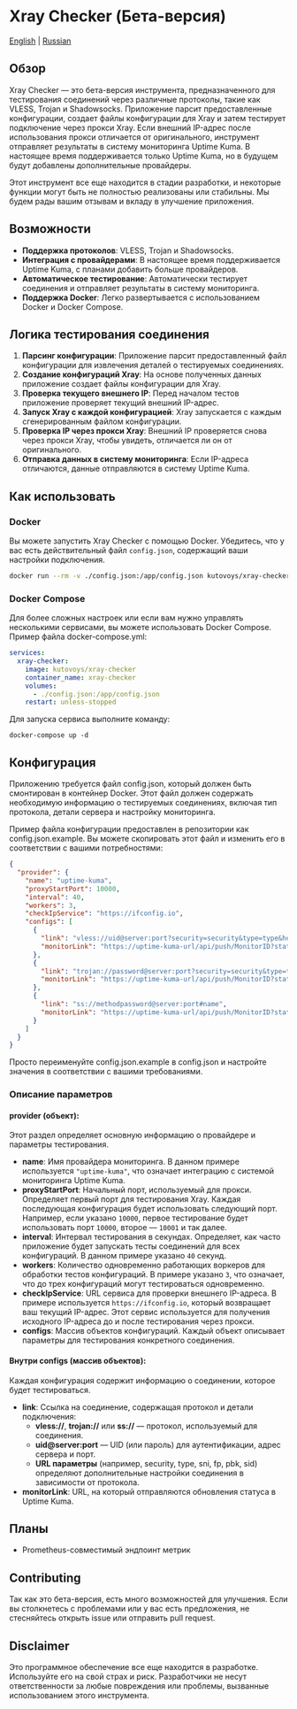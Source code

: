 # Xray Checker (Бета-версия)

[English](https://github.com/kutovoys/xray-checker) | [Russian](https://github.com/kutovoys/xray-checker/blob/main/README_RU.md)

## Обзор

Xray Checker — это бета-версия инструмента, предназначенного для тестирования соединений через различные протоколы, такие как VLESS, Trojan и Shadowsocks. Приложение парсит предоставленные конфигурации, создает файлы конфигурации для Xray и затем тестирует подключение через прокси Xray. Если внешний IP-адрес после использования прокси отличается от оригинального, инструмент отправляет результаты в систему мониторинга Uptime Kuma. В настоящее время поддерживается только Uptime Kuma, но в будущем будут добавлены дополнительные провайдеры.

Этот инструмент все еще находится в стадии разработки, и некоторые функции могут быть не полностью реализованы или стабильны. Мы будем рады вашим отзывам и вкладу в улучшение приложения.

## Возможности

- **Поддержка протоколов**: VLESS, Trojan и Shadowsocks.
- **Интеграция с провайдерами**: В настоящее время поддерживается Uptime Kuma, с планами добавить больше провайдеров.
- **Автоматическое тестирование**: Автоматически тестирует соединения и отправляет результаты в систему мониторинга.
- **Поддержка Docker**: Легко развертывается с использованием Docker и Docker Compose.

## Логика тестирования соединения

1. **Парсинг конфигурации**: Приложение парсит предоставленный файл конфигурации для извлечения деталей о тестируемых соединениях.
2. **Создание конфигураций Xray**: На основе полученных данных приложение создает файлы конфигурации для Xray.
3. **Проверка текущего внешнего IP**: Перед началом тестов приложение проверяет текущий внешний IP-адрес.
4. **Запуск Xray с каждой конфигурацией**: Xray запускается с каждым сгенерированным файлом конфигурации.
5. **Проверка IP через прокси Xray**: Внешний IP проверяется снова через прокси Xray, чтобы увидеть, отличается ли он от оригинального.
6. **Отправка данных в систему мониторинга**: Если IP-адреса отличаются, данные отправляются в систему Uptime Kuma.

## Как использовать

### Docker

Вы можете запустить Xray Checker с помощью Docker. Убедитесь, что у вас есть действительный файл `config.json`, содержащий ваши настройки подключения.

```bash
docker run --rm -v ./config.json:/app/config.json kutovoys/xray-checker
```

### Docker Compose

Для более сложных настроек или если вам нужно управлять несколькими сервисами, вы можете использовать Docker Compose. Пример файла docker-compose.yml:

```yaml
services:
  xray-checker:
    image: kutovoys/xray-checker
    container_name: xray-checker
    volumes:
      - ./config.json:/app/config.json
    restart: unless-stopped
```

Для запуска сервиса выполните команду:

```
docker-compose up -d
```

## Конфигурация

Приложению требуется файл config.json, который должен быть смонтирован в контейнер Docker. Этот файл должен содержать необходимую информацию о тестируемых соединениях, включая тип протокола, детали сервера и настройку мониторинга.

Пример файла конфигурации предоставлен в репозитории как config.json.example. Вы можете скопировать этот файл и изменить его в соответствии с вашими потребностями:

```json
{
  "provider": {
    "name": "uptime-kuma",
    "proxyStartPort": 10000,
    "interval": 40,
    "workers": 3,
    "checkIpService": "https://ifconfig.io",
    "configs": [
      {
        "link": "vless://uid@server:port?security=security&type=type&headerType=headerType&flow=flow&path=path&host=host&sni=sni&fp=fp&pbk=pbk&sid=sid#name",
        "monitorLink": "https://uptime-kuma-url/api/push/MonitorID?status=up&msg=OK&ping="
      },
      {
        "link": "trojan://password@server:port?security=security&type=type&headerType=headerType&path=path&host=host&sni=sni&fp=fp#name",
        "monitorLink": "https://uptime-kuma-url/api/push/MonitorID?status=up&msg=OK&ping="
      },
      {
        "link": "ss://methodpassword@server:port#name",
        "monitorLink": "https://uptime-kuma-url/api/push/MonitorID?status=up&msg=OK&ping="
      }
    ]
  }
}
```

Просто переименуйте config.json.example в config.json и настройте значения в соответствии с вашими требованиями.

### Описание параметров

#### provider (объект):

Этот раздел определяет основную информацию о провайдере и параметры тестирования.

- **name**: Имя провайдера мониторинга. В данном примере используется `"uptime-kuma"`, что означает интеграцию с системой мониторинга Uptime Kuma.
- **proxyStartPort**: Начальный порт, используемый для прокси. Определяет первый порт для тестирования Xray. Каждая последующая конфигурация будет использовать следующий порт. Например, если указано `10000`, первое тестирование будет использовать порт `10000`, второе — `10001` и так далее.
- **interval**: Интервал тестирования в секундах. Определяет, как часто приложение будет запускать тесты соединений для всех конфигураций. В данном примере указано `40` секунд.
- **workers**: Количество одновременно работающих воркеров для обработки тестов конфигураций. В примере указано `3`, что означает, что до трех конфигураций могут тестироваться одновременно.
- **checkIpService**: URL сервиса для проверки внешнего IP-адреса. В примере используется `https://ifconfig.io`, который возвращает ваш текущий IP-адрес. Этот сервис используется для получения исходного IP-адреса до и после тестирования через прокси.
- **configs**: Массив объектов конфигураций. Каждый объект описывает параметры для тестирования конкретного соединения.

#### Внутри configs (массив объектов):

Каждая конфигурация содержит информацию о соединении, которое будет тестироваться.

- **link**: Ссылка на соединение, содержащая протокол и детали подключения:
  - **vless://**, **trojan://** или **ss://** — протокол, используемый для соединения.
  - **uid@server:port** — UID (или пароль) для аутентификации, адрес сервера и порт.
  - **URL параметры** (например, security, type, sni, fp, pbk, sid) определяют дополнительные настройки соединения в зависимости от протокола.
- **monitorLink**: URL, на который отправляются обновления статуса в Uptime Kuma.

## Планы

- Prometheus-совместимый эндпоинт метрик

## Contributing

Так как это бета-версия, есть много возможностей для улучшения. Если вы столкнетесь с проблемами или у вас есть предложения, не стесняйтесь открыть issue или отправить pull request.

## Disclaimer

Это программное обеспечение все еще находится в разработке. Используйте его на свой страх и риск. Разработчики не несут ответственности за любые повреждения или проблемы, вызванные использованием этого инструмента.
